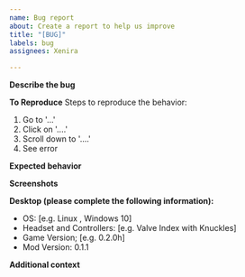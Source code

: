 ```yaml
---
name: Bug report
about: Create a report to help us improve
title: "[BUG]"
labels: bug
assignees: Xenira

---
```


**Describe the bug**
<!-- A clear and concise description of what the bug is. -->

**To Reproduce**
Steps to reproduce the behavior:
1. Go to '...'
2. Click on '....'
3. Scroll down to '....'
4. See error

**Expected behavior**
<!-- A clear and concise description of what you expected to happen. -->

**Screenshots**
<!-- If applicable, add screenshots to help explain your problem. -->

**Desktop (please complete the following information):**
 - OS: [e.g. Linux <Distro and Version>, Windows 10]
 - Headset and Controllers: [e.g. Valve Index with Knuckles]
 - Game Version; [e.g. 0.2.0h]
 - Mod Version: 0.1.1 <!-- x-release-please-version -->

**Additional context**

<!-- Add any other context about the problem here. -->
<!-- Please attach the BepInEx log file (<GAME_PATH>/BepInEx/LogOutput.log) -->
